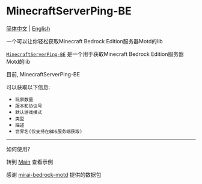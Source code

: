 # MinecraftServerPing-BE

[简体中文](README.md) | [English](README-EN.md)

一个可以让你轻松获取Minecraft Bedrock Edition服务器Motd的lib

[`MinecraftServerPing-BE`](https://github.com/MX233/MinecraftServerPing-BE) 是一个用于获取Minecraft Bedrock Edition服务器Motd的lib

目前, MinecraftServerPing-BE 

可以获取以下信息:


- `玩家数量`
- `版本和协议号`
- `默认游戏模式`
- `类型`
- `描述`
- `世界名(仅支持在BDS服务端获取)`

***

如何使用?

转到 [Main](https://github.com/MX233/MinecraftServerPing-BE/blob/main/src/tax/cute/minecraftserverpingbe/Main.java) 查看示例

感谢 [mirai-bedrock-motd](https://github.com/zixuan2020/mirai-bedrock-motd/blob/master/src/main/java/top/zixuan007/BedrockSocket.java) 提供的数据包
